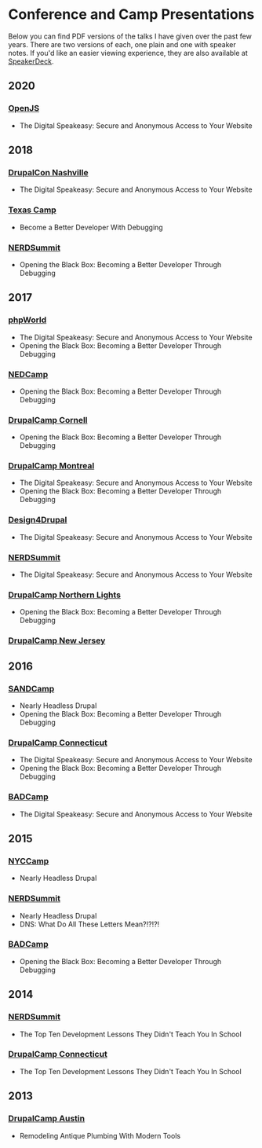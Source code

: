 # Conference and Camp Presentations

Below you can find PDF versions of the talks I have given over the past few years. There are two versions of each, one plain and one with speaker notes. If you'd like an easier viewing experience, they are also available at [SpeakerDeck](https://speakerdeck.com/milsyobtaf).

## 2020

### [OpenJS](/2020/OpenJs)

- The Digital Speakeasy: Secure and Anonymous Access to Your Website

## 2018

### [DrupalCon Nashville](/2018/DrupalConNashville)

- The Digital Speakeasy: Secure and Anonymous Access to Your Website

### [Texas Camp](/2018/TexasCamp)

- Become a Better Developer With Debugging

### [NERDSummit](/2018/NERDSummit)

- Opening the Black Box: Becoming a Better Developer Through Debugging

## 2017

### [phpWorld](/2017/phpWorld)

- The Digital Speakeasy: Secure and Anonymous Access to Your Website
- Opening the Black Box: Becoming a Better Developer Through Debugging

### [NEDCamp](/2017/NEDCamp)

- Opening the Black Box: Becoming a Better Developer Through Debugging

### [DrupalCamp Cornell](/2017/DrupalCampCornell)

- Opening the Black Box: Becoming a Better Developer Through Debugging

### [DrupalCamp Montreal](/2017/DrupalCampMontreal)

- The Digital Speakeasy: Secure and Anonymous Access to Your Website
- Opening the Black Box: Becoming a Better Developer Through Debugging

### [Design4Drupal](/2017/Design4Drupal)

- The Digital Speakeasy: Secure and Anonymous Access to Your Website

### [NERDSummit](/2017/NERDSummit)

- The Digital Speakeasy: Secure and Anonymous Access to Your Website

### [DrupalCamp Northern Lights](/2017/DrupalCampNorthernLights)

- Opening the Black Box: Becoming a Better Developer Through Debugging

### [DrupalCamp New Jersey](/2017/DrupalCampNewJersey)

## 2016

### [SANDCamp](/2016/SANDCamp)

- Nearly Headless Drupal
- Opening the Black Box: Becoming a Better Developer Through Debugging

### [DrupalCamp Connecticut](/2016/DrupalCampCT)

- The Digital Speakeasy: Secure and Anonymous Access to Your Website
- Opening the Black Box: Becoming a Better Developer Through Debugging

### [BADCamp](/2016/BADCamp)

- The Digital Speakeasy: Secure and Anonymous Access to Your Website

## 2015

### [NYCCamp](/2015/NYCCamp)

- Nearly Headless Drupal

### [NERDSummit](/2015/NERDSummit)

- Nearly Headless Drupal
- DNS: What Do All These Letters Mean?!?!?!

### [BADCamp](/2015/BADCamp)

- Opening the Black Box: Becoming a Better Developer Through Debugging

## 2014

### [NERDSummit](/2014/NERDSummit)

- The Top Ten Development Lessons They Didn't Teach You In School

### [DrupalCamp Connecticut](/2014/DrupalCampCT)

- The Top Ten Development Lessons They Didn't Teach You In School

## 2013

### [DrupalCamp Austin](/2013/DrupalCampAustin)

- Remodeling Antique Plumbing With Modern Tools
